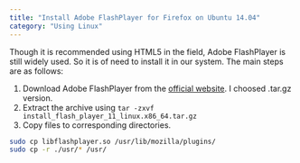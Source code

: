 ```yaml
---
title: "Install Adobe FlashPlayer for Firefox on Ubuntu 14.04"
category: "Using Linux"
---
```


Though it is recommended using HTML5 in the field, Adobe FlashPlayer is still widely used. So it is of need to install it in our system. The main steps are as follows:

1. Download Adobe FlashPlayer from the [official website](https://get.adobe.com/cn/flashplayer/). I choosed .tar.gz version.
2. Extract the archive using `tar -zxvf install_flash_player_11_linux.x86_64.tar.gz`
3. Copy files to corresponding directories.

```bash
sudo cp libflashplayer.so /usr/lib/mozilla/plugins/
sudo cp -r ./usr/* /usr/
```